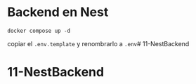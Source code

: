 # Backend en Nest

```
docker compose up -d
```


copiar el ```.env.template``` y renombrarlo a ```.env```# 11-NestBackend
# 11-NestBackend
